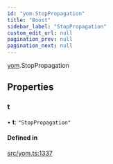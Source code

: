 ```yaml
---
id: "yom.StopPropagation"
title: "Boost"
sidebar_label: "StopPropagation"
custom_edit_url: null
pagination_prev: null
pagination_next: null
---
```


[yom](../namespaces/yom.md).StopPropagation

## Properties

### t

• **t**: ``"StopPropagation"``

#### Defined in

[src/yom.ts:1337](https://github.com/yolmio/boost/blob/5cada48/src/yom.ts#L1337)
